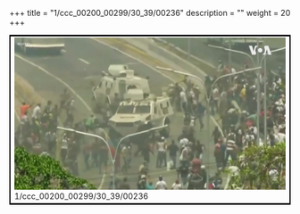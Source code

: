 +++
title = "1/ccc_00200_00299/30_39/00236"
description = ""
weight = 20
+++

<table style="border:2px solid black;max-width:800px;max-height:800px;" 
><tr><td>
<img class="center-fit-jpg"
src="/jpg_/aaa_20190430_NxaOmWaI8sI_00235.jpg">
1/ccc_00200_00299/30_39/00236
</img></td></tr></table>
